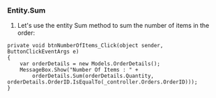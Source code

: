 ﻿### Entity.Sum

1.	Let's use the entity Sum method to sum the number of items in the order:

```csdiff
private void btnNumberOfItems_Click(object sender, ButtonClickEventArgs e)
{
    var orderDetails = new Models.OrderDetails();
    MessageBox.Show("Number Of Items : " + 
        orderDetails.Sum(orderDetails.Quantity, orderDetails.OrderID.IsEqualTo(_controller.Orders.OrderID)));             
}
```